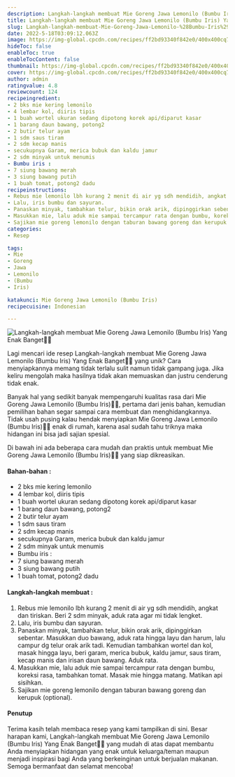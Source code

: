 ```yaml
---
description: Langkah-langkah membuat Mie Goreng Jawa Lemonilo (Bumbu Iris) Yang Enak Banget"
title: Langkah-langkah membuat Mie Goreng Jawa Lemonilo (Bumbu Iris) Yang Enak Banget
slug: Langkah-langkah-membuat-Mie-Goreng-Jawa-Lemonilo-%28Bumbu-Iris%29-Yang-Enak-Banget
date: 2022-5-18T03:09:12.063Z
image: https://img-global.cpcdn.com/recipes/ff2bd93340f842e0/400x400cq70/photo.jpg
hideToc: false
enableToc: true
enableTocContent: false
thumbnail: https://img-global.cpcdn.com/recipes/ff2bd93340f842e0/400x400cq70/photo.jpg
cover: https://img-global.cpcdn.com/recipes/ff2bd93340f842e0/400x400cq70/photo.jpg
author: admin
ratingvalue: 4.8
reviewcount: 124
recipeingredient:
- 2 bks mie kering lemonilo
- 4 lembar kol, diiris tipis
- 1 buah wortel ukuran sedang dipotong korek api/diparut kasar
- 1 barang daun bawang, potong2
- 2 butir telur ayam
- 1 sdm saus tiram
- 2 sdm kecap manis
- secukupnya Garam, merica bubuk dan kaldu jamur
- 2 sdm minyak untuk menumis
- Bumbu iris :
- 7 siung bawang merah
- 3 siung bawang putih
- 1 buah tomat, potong2 dadu
recipeinstructions:
- Rebus mie lemonilo lbh kurang 2 menit di air yg sdh mendidih, angkat dan tiriskan. Beri 2 sdm minyak, aduk rata agar mi tidak lengket.
- Lalu, iris bumbu dan sayuran.
- Panaskan minyak, tambahkan telur, bikin orak arik, dipinggirkan sebentar. Masukkan duo bawang, aduk rata hingga layu dan harum, lalu campur dg telur orak arik tadi. Kemudian tambahkan wortel dan kol, masak hingga layu, beri garam, merica bubuk, kaldu jamur, saus tiram, kecap manis dan irisan daun bawang. Aduk rata.
- Masukkan mie, lalu aduk mie sampai tercampur rata dengan bumbu, koreksi rasa, tambahkan tomat. Masak mie hingga matang. Matikan api sisihkan.
- Sajikan mie goreng lemonilo dengan taburan bawang goreng dan kerupuk (optional).
categories:
- Resep

tags:
- Mie
- Goreng
- Jawa
- Lemonilo
- (Bumbu
- Iris)

katakunci: Mie Goreng Jawa Lemonilo (Bumbu Iris)
recipecuisine: Indonesian

---
```


![Langkah-langkah membuat Mie Goreng Jawa Lemonilo (Bumbu Iris) Yang Enak Banget👩‍🍳](https://img-global.cpcdn.com/recipes/ff2bd93340f842e0/400x400cq70/photo.jpg)

Lagi mencari ide resep Langkah-langkah membuat Mie Goreng Jawa Lemonilo (Bumbu Iris) Yang Enak Banget👩‍🍳 yang unik? Cara menyiapkannya memang tidak terlalu sulit namun tidak gampang juga. Jika keliru mengolah maka hasilnya tidak akan memuaskan dan justru cenderung tidak enak.

Banyak hal yang sedikit banyak mempengaruhi kualitas rasa dari Mie Goreng Jawa Lemonilo (Bumbu Iris)👩‍🍳, pertama dari jenis bahan, kemudian pemilihan bahan segar sampai cara membuat dan menghidangkannya. Tidak usah pusing kalau hendak menyiapkan Mie Goreng Jawa Lemonilo (Bumbu Iris)👩‍🍳 enak di rumah, karena asal sudah tahu triknya maka hidangan ini bisa jadi sajian spesial.

Di bawah ini ada beberapa cara mudah dan praktis untuk membuat Mie Goreng Jawa Lemonilo (Bumbu Iris)👩‍🍳 yang siap dikreasikan.

<!--inarticleads1-->

#### Bahan-bahan :

- 2 bks mie kering lemonilo
- 4 lembar kol, diiris tipis
- 1 buah wortel ukuran sedang dipotong korek api/diparut kasar
- 1 barang daun bawang, potong2
- 2 butir telur ayam
- 1 sdm saus tiram
- 2 sdm kecap manis
- secukupnya Garam, merica bubuk dan kaldu jamur
- 2 sdm minyak untuk menumis
- Bumbu iris :
- 7 siung bawang merah
- 3 siung bawang putih
- 1 buah tomat, potong2 dadu

<!--inarticleads2-->

#### Langkah-langkah membuat :

1. Rebus mie lemonilo lbh kurang 2 menit di air yg sdh mendidih, angkat dan tiriskan. Beri 2 sdm minyak, aduk rata agar mi tidak lengket.
1. Lalu, iris bumbu dan sayuran.
1. Panaskan minyak, tambahkan telur, bikin orak arik, dipinggirkan sebentar. Masukkan duo bawang, aduk rata hingga layu dan harum, lalu campur dg telur orak arik tadi. Kemudian tambahkan wortel dan kol, masak hingga layu, beri garam, merica bubuk, kaldu jamur, saus tiram, kecap manis dan irisan daun bawang. Aduk rata.
1. Masukkan mie, lalu aduk mie sampai tercampur rata dengan bumbu, koreksi rasa, tambahkan tomat. Masak mie hingga matang. Matikan api sisihkan.
1. Sajikan mie goreng lemonilo dengan taburan bawang goreng dan kerupuk (optional).

#### Penutup

Terima kasih telah membaca resep yang kami tampilkan di sini. Besar harapan kami, Langkah-langkah membuat Mie Goreng Jawa Lemonilo (Bumbu Iris) Yang Enak Banget👩‍🍳 yang mudah di atas dapat membantu Anda menyiapkan hidangan yang enak untuk keluarga/teman maupun menjadi inspirasi bagi Anda yang berkeinginan untuk berjualan makanan. Semoga bermanfaat dan selamat mencoba!